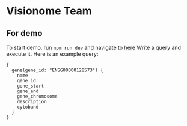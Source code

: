 # Visionome Team
## For demo
To start demo, run `npm run dev` and navigate to [here](http://localhost/4000/graphql.)
Write a query and execute it. Here is an example query:
```
{
  gene(gene_id: "ENSG00000128573") {
    name
    gene_id
    gene_start
    gene_end
    gene_chromosome
    description
    cytoband
  }
}
```
